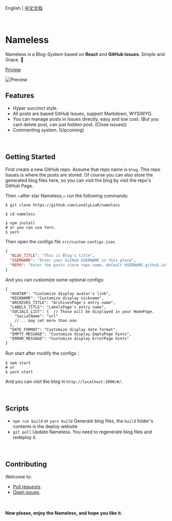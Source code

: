 English | [中文文档](https://github.com/LonelyLiaR/blog/issues/1)

　


# Nameless

Nameless is a Blog-System based on **React** and **GitHub Issues**. Simple and Grace. :wind_chime:  

[Priview](https://nghtmre.surge.sh/)  

![Preview](https://i.loli.net/2019/03/25/5c988196afb34.jpg)


## Features
- Hyper succinct style.
- All posts are based GitHub Issues, support Markdown, WYSIWYG.
- You can manage posts in Issues directly, easy and low cost. (But you cant delete post, can just hidden post. (Close issues))
- Commenting system. (Upcoming)

　
## Getting Started
First create a new GitHub repo. Assume that repo name is `blog`.
This repo Issues is where the posts are stored.
Of course you can also store the generated blog files here, so you can visit the blog by visit the repo's GitHub Page.

Then ~after star Nameless,~ run the following commands:
```shell
$ git clone https://github.com/LonelyLiaR/nameless

$ cd nameless

$ npm install
# or you can use Yarn.
$ yarn
```

Then open the configs file `src/custom-configs.json`.
```json
{
  "BLOG_TITLE": "This is Blog's title",
  "USERNAME": "Enter your GitHub USERNAME in this place",
  "REPO": "Enter the posts store repo name, default USERNAME.github.io"
}
```
And you can customize some optional configs:
```
{
  "AVATAR": "Customize display avatar's link",
  "NICKNAME": "Customize display nickname",
  "ARCHIVES_TITLE": "ArchivesPage's entry name",
  "LABELS_TITLE": "LabelsPage's entry name",
  "SOCIALS_LIST": {  // Those will be displayed in your HomePage.
    "SocialName": "url"
    //... may set more than one.
  },
  "DATE_FORMAT": "Customize display date format",
  "EMPTY_MESSAGE": "Customize display EmptyPage hints",
  "ERROR_MESSAGE": "Customize display ErrorPage hints"
}
```

Run start after modify the configs：
```shell
$ npm start
# or
$ yarn start
```

And you can visit the blog in `http://localhost:3000/#/`.

　
## Scripts
- `npm run build` or `yarn build` Generate blog files, the `build` folder's contents is the deploy website.
- `git pull` Update Nameless. You need to regenerate blog files and redeploy it.

　
## Contributing
Welcome to:
- [Pull requests](https://github.com/LonelyLiaR/nameless/compare).
- [Open issues](https://github.com/LonelyLiaR/nameless/issues/new).

　
 
**Now please, enjoy the Nameless, and hope you like it.**
